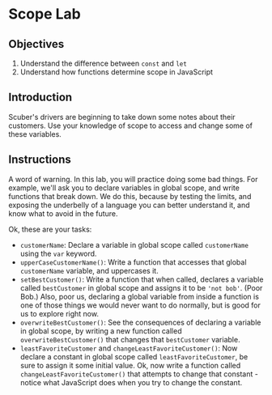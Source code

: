 # Scope Lab

## Objectives

1. Understand the difference between `const` and `let`
2. Understand how functions determine scope in JavaScript

## Introduction

Scuber's drivers are beginning to take down some notes about their customers. Use your knowledge of scope to access and change some of these variables.

## Instructions

A word of warning. In this lab, you will practice doing some bad things. For example, we'll ask you to declare variables in global scope, and write functions that break down. We do this, because by testing the limits, and exposing the underbelly of a language you can better understand it, and know what to avoid in the future.

Ok, these are your tasks:

* `customerName`: Declare a variable in global scope called `customerName` using the `var` keyword.
* `upperCaseCustomerName()`: Write a function that accesses that global `customerName` variable, and uppercases it.
* `setBestCustomer()`: Write a function that when called, declares a variable called `bestCustomer` in global scope
   and assigns it to be `'not bob'`. (Poor Bob.) Also, poor us, declaring a global variable from inside a function
   is one of those things we would never want to do normally, but is good for us to explore right now.
* `overwriteBestCustomer()`: See the consequences of declaring a variable in global scope, by writing a new function
   called `overwriteBestCustomer()` that changes that `bestCustomer` variable.
* `leastFavoriteCustomer` and `changeLeastFavoriteCustomer()`: Now declare a constant in global scope called
  `leastFavoriteCustomer`, be sure to assign it some initial value. Ok, now write a function called
  `changeLeastFavoriteCustomer()` that attempts to change that constant - notice what JavaScript does when you try to
  change the constant.
 